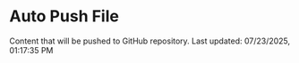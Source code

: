 # Auto Push File

Content that will be pushed to GitHub repository.
Last updated: 07/23/2025, 01:17:35 PM